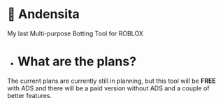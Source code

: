 # 🥳 **Andensita**
My last Multi-purpose Botting Tool for ROBLOX

- # What are the plans?
 The current plans are currently still in planning, but this tool will be **FREE** with ADS and there will be a paid version without ADS and a couple of better features.
  
 

